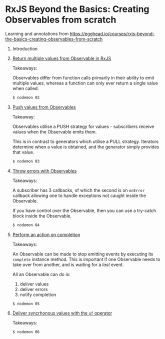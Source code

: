 # RxJS Beyond the Basics: Creating Observables from scratch

Learning and annotations from https://egghead.io/courses/rxjs-beyond-the-basics-creating-observables-from-scratch

1. Introduction

2. [Return multiple values from Observable in RxJS](./02/index.js)

    Takeaways:

    Observables differ from function calls primarily in their ability to emit
    multiple values, whereas a function can only ever return a single value when
    called.

    ```bash
    $ nodemon 02
    ```
3. [Push values from Observables](./03/index.js)

    Takeaway:

    Observables utilise a PUSH strategy for values - subscribers receive values
    when the Observable emits them.

    This is in contrast to generators which utilise a PULL strategy. Iterators
    determine when a value is obtained, and the generator simply provides that
    value.

    ```bash
    $ nodemon 03
    ```
4. [Throw errors with Observables](./04/index.js)

    Takeaways:

    A subscriber has 3 callbacks, of which the second is on `onError` callback
    allowing one to handle exceptions not caught inside the Observable.

    If you have control over the Observable, then you can use a try-catch block
    inside the Observable.

    ```bash
    $ nodemon 04
    ```
5. [Perform an action on completion](./05/index.js)

    Takeaways:

    An Observable can be made to stop emitting events by executing its
    `complete` instance method. This is important if one Observable needs to
    take over from another, and is waiting for a _last_ event.

    All an Observable can do is:

    1. deliver values
    2. deliver errors
    3. notify completion

    ```bash
    $ nodemon 05
    ```
6. [Deliver syncrhonous values with the `of` operator](./06/index.js)

    Takeaways:

    ```bash
    $ nodemon 06
    ```
